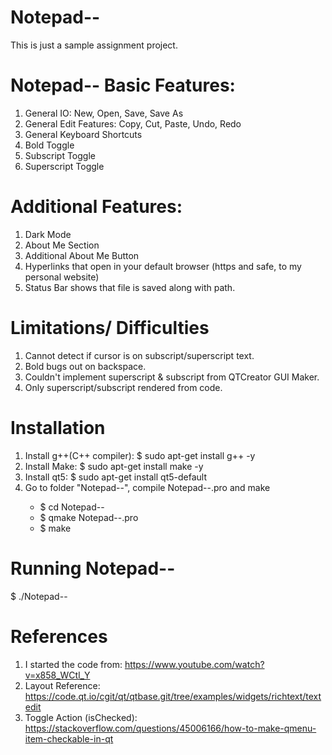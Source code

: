 # Notepad--
 
This is just a sample assignment project.

# Notepad-- Basic Features:
1. General IO: New, Open, Save, Save As
2. General Edit Features: Copy, Cut, Paste, Undo, Redo
3. General Keyboard Shortcuts
4. Bold Toggle
5. Subscript Toggle
6. Superscript Toggle

# Additional Features:
1. Dark Mode
2. About Me Section
3. Additional About Me Button
4. Hyperlinks that open in your default browser (https and safe, to my personal website)
5. Status Bar shows that file is saved along with path.

# Limitations/ Difficulties
1. Cannot detect if cursor is on subscript/superscript text.
2. Bold bugs out on backspace.
3. Couldn't implement superscript & subscript from QTCreator GUI Maker.
4. Only superscript/subscript rendered from code.

# Installation
<ol>
    <li> Install g++(C++ compiler): $ sudo apt-get install g++ -y </li>
    <li> Install Make: $ sudo apt-get install make -y </li>
    <li> Install qt5: $ sudo apt-get install qt5-default </li> 
    <li>  Go to folder "Notepad--", compile Notepad--.pro and make </li> 
     <ul>
             <li> $ cd Notepad-- </li>
             <li> $ qmake Notepad--.pro </li>
             <li> $ make </li>
    </ul>
</ol>

# Running Notepad--
$ ./Notepad--

# References
1. I started the code from: https://www.youtube.com/watch?v=x858_WCtl_Y
2. Layout Reference: https://code.qt.io/cgit/qt/qtbase.git/tree/examples/widgets/richtext/textedit
3. Toggle Action (isChecked): https://stackoverflow.com/questions/45006166/how-to-make-qmenu-item-checkable-in-qt
